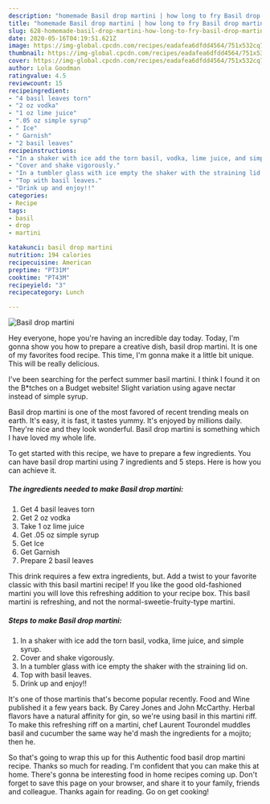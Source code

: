 ```yaml
---
description: "homemade Basil drop martini | how long to fry Basil drop martini"
title: "homemade Basil drop martini | how long to fry Basil drop martini"
slug: 628-homemade-basil-drop-martini-how-long-to-fry-basil-drop-martini
date: 2020-05-16T04:19:51.621Z
image: https://img-global.cpcdn.com/recipes/eadafea6dfdd4564/751x532cq70/basil-drop-martini-recipe-main-photo.jpg
thumbnail: https://img-global.cpcdn.com/recipes/eadafea6dfdd4564/751x532cq70/basil-drop-martini-recipe-main-photo.jpg
cover: https://img-global.cpcdn.com/recipes/eadafea6dfdd4564/751x532cq70/basil-drop-martini-recipe-main-photo.jpg
author: Lola Goodman
ratingvalue: 4.5
reviewcount: 15
recipeingredient:
- "4 basil leaves torn"
- "2 oz vodka"
- "1 oz lime juice"
- ".05 oz simple syrup"
- " Ice"
- " Garnish"
- "2 basil leaves"
recipeinstructions:
- "In a shaker with ice add the torn basil, vodka, lime juice, and simple syrup."
- "Cover and shake vigorously."
- "In a tumbler glass with ice empty the shaker with the straining lid on."
- "Top with basil leaves."
- "Drink up and enjoy!!"
categories:
- Recipe
tags:
- basil
- drop
- martini

katakunci: basil drop martini 
nutrition: 194 calories
recipecuisine: American
preptime: "PT31M"
cooktime: "PT43M"
recipeyield: "3"
recipecategory: Lunch

---
```



![Basil drop martini](https://img-global.cpcdn.com/recipes/eadafea6dfdd4564/751x532cq70/basil-drop-martini-recipe-main-photo.jpg)

Hey everyone, hope you're having an incredible day today. Today, I'm gonna show you how to prepare a creative dish, basil drop martini. It is one of my favorites food recipe. This time, I'm gonna make it a little bit unique. This will be really delicious.

I&#39;ve been searching for the perfect summer basil martini. I think I found it on the B*tches on a Budget website! Slight variation using agave nectar instead of simple syrup.

Basil drop martini is one of the most favored of recent trending meals on earth. It's easy, it is fast, it tastes yummy. It's enjoyed by millions daily. They're nice and they look wonderful. Basil drop martini is something which I have loved my whole life.


To get started with this recipe, we have to prepare a few ingredients. You can have basil drop martini using 7 ingredients and 5 steps. Here is how you can achieve it.

<!--inarticleads1-->

##### The ingredients needed to make Basil drop martini:

1. Get 4 basil leaves torn
1. Get 2 oz vodka
1. Take 1 oz lime juice
1. Get .05 oz simple syrup
1. Get  Ice
1. Get  Garnish
1. Prepare 2 basil leaves


This drink requires a few extra ingredients, but. Add a twist to your favorite classic with this basil martini recipe! If you like the good old-fashioned martini you will love this refreshing addition to your recipe box. This basil martini is refreshing, and not the normal-sweetie-fruity-type martini. 

<!--inarticleads2-->

##### Steps to make Basil drop martini:

1. In a shaker with ice add the torn basil, vodka, lime juice, and simple syrup.
1. Cover and shake vigorously.
1. In a tumbler glass with ice empty the shaker with the straining lid on.
1. Top with basil leaves.
1. Drink up and enjoy!!


It&#39;s one of those martinis that&#39;s become popular recently. Food and Wine published it a few years back. By Carey Jones and John McCarthy. Herbal flavors have a natural affinity for gin, so we&#39;re using basil in this martini riff. To make this refreshing riff on a martini, chef Laurent Tourondel muddles basil and cucumber the same way he&#39;d mash the ingredients for a mojito; then he. 

So that's going to wrap this up for this Authentic food basil drop martini recipe. Thanks so much for reading. I'm confident that you can make this at home. There's gonna be interesting food in home recipes coming up. Don't forget to save this page on your browser, and share it to your family, friends and colleague. Thanks again for reading. Go on get cooking!
